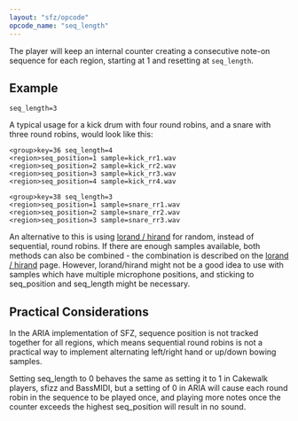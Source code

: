 ```yaml
---
layout: "sfz/opcode"
opcode_name: "seq_length"
---
```

The player will keep an internal counter creating a consecutive note-on sequence
for each region, starting at 1 and resetting at `seq_length`.

## Example

```
seq_length=3
```

A typical usage for a kick drum with four round robins, and a snare with three
round robins, would look like this:

```
<group>key=36 seq_length=4
<region>seq_position=1 sample=kick_rr1.wav
<region>seq_position=2 sample=kick_rr2.wav
<region>seq_position=3 sample=kick_rr3.wav
<region>seq_position=4 sample=kick_rr4.wav

<group>key=38 seq_length=3
<region>seq_position=1 sample=snare_rr1.wav
<region>seq_position=2 sample=snare_rr2.wav
<region>seq_position=3 sample=snare_rr3.wav
```

An alternative to this is using [lorand / hirand](/opcodes/lorand) for
random, instead of sequential, round robins. If there are enough samples
available, both methods can also be combined - the combination is described
on the [lorand / hirand](/opcodes/lorand) page. However, lorand/hirand might
not be a good idea to use with samples which have multiple microphone
positions, and sticking to seq_position and seq_length might be necessary.

## Practical Considerations

In the ARIA implementation of SFZ, sequence position is not tracked together
for all regions, which means sequential round robins is not a practical way
to implement alternating left/right hand or up/down bowing samples.

Setting seq_length to 0 behaves the same as setting it to 1 in Cakewalk
players, sfizz and BassMIDI, but a setting of 0 in ARIA will cause each
round robin in the sequence to be played once, and playing more notes once
the counter exceeds the highest seq_position will result in no sound.
